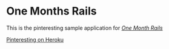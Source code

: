 # One Months Rails

This is the pinteresting sample application for
[*One Month Rails*](http://onemonthrails.com)

[Pinteresting on Heroku](https://enigmatic-woodland-22608.herokuapp.com/ )
